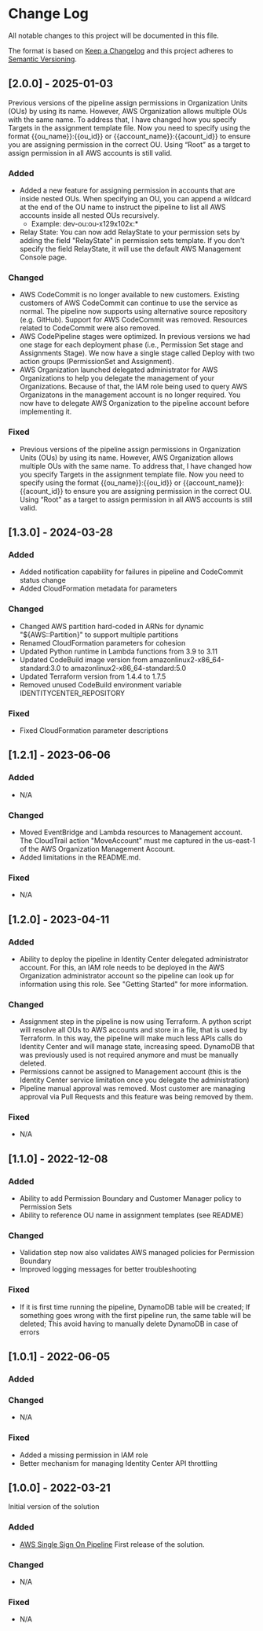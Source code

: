 # Change Log
All notable changes to this project will be documented in this file.
 
The format is based on [Keep a Changelog](http://keepachangelog.com/)
and this project adheres to [Semantic Versioning](http://semver.org/).

## [2.0.0] - 2025-01-03
Previous versions of the pipeline assign permissions in Organization Units (OUs) by using its name. However, AWS Organization allows multiple OUs with the same name. To address that, I have changed how you specify Targets in the assignment template file. Now you need to specify using the format {{ou_name}}:{{ou_id}} or {{account_name}}:{{acount_id}} to ensure you are assigning permission in the correct OU. Using “Root” as a target to assign permission in all AWS accounts is still valid.

### Added
- Added a new feature for assigning permission in accounts that are inside nested OUs. When specifying an OU, you can append a wildcard at the end of the OU name to instruct the pipeline to list all AWS accounts inside all nested OUs recursively. 
    - Example: dev-ou:ou-x129x102x:*
- Relay State: You can now add RelayState to your permission sets by adding the field "RelayState" in permission sets template. If you don't specify the field RelayState, it will use the default AWS Management Console page.

### Changed
- AWS CodeCommit is no longer available to new customers. Existing customers of AWS CodeCommit can continue to use the service as normal. The pipeline now supports using alternative source repository (e.g. GitHub). Support for AWS CodeCommit was removed. Resources related to CodeCommit were also removed.
- AWS CodePipeline stages were optimized. In previous versions we had one stage for each deployment phase (i.e., Permission Set stage and Assignments Stage). We now have a single stage called Deploy with two action groups (PermissionSet and Assignment).
- AWS Organization launched delegated administrator for AWS Organizations to help you delegate the management of your Organizations. Because of that, the IAM role being used to query AWS Organizatons in the management account is no longer required. You now have to delegate AWS Organization to the pipeline account before implementing it.

### Fixed
- Previous versions of the pipeline assign permissions in Organization Units (OUs) by using its name. However, AWS Organization allows multiple OUs with the same name. To address that, I have changed how you specify Targets in the assignment template file. Now you need to specify using the format {{ou_name}}:{{ou_id}} or {{account_name}}:{{acount_id}} to ensure you are assigning permission in the correct OU. Using “Root” as a target to assign permission in all AWS accounts is still valid.

## [1.3.0] - 2024-03-28
### Added
- Added notification capability for failures in pipeline and CodeCommit status change
- Added CloudFormation metadata for parameters

### Changed
- Changed AWS partition hard-coded in ARNs for dynamic "${AWS::Partition}" to support multiple partitions
- Renamed CloudFormation parameters for cohesion
- Updated Python runtime in Lambda functions from 3.9 to 3.11
- Updated CodeBuild image version from amazonlinux2-x86_64-standard:3.0 to amazonlinux2-x86_64-standard:5.0
- Updated Terraform version from 1.4.4 to 1.7.5
- Removed unused CodeBuild environment variable IDENTITYCENTER_REPOSITORY

### Fixed
- Fixed CloudFormation parameter descriptions

## [1.2.1] - 2023-06-06
### Added
- N/A
 
### Changed
- Moved EventBridge and Lambda resources to Management account. The CloudTrail action "MoveAccount" must me captured in the us-east-1 of the AWS Organization Management Account.
- Added limitations in the README.md.

### Fixed
- N/A

## [1.2.0] - 2023-04-11
### Added
- Ability to deploy the pipeline in Identity Center delegated administrator account. For this, an IAM role needs to be deployed in the AWS Organization administrator account so the pipeline can look up for information using this role. See "Getting Started" for more information.
 
### Changed
- Assignment step in the pipeline is now using Terraform. A python script will resolve all OUs to AWS accounts and store in a file, that is used by Terraform. In this way, the pipeline will make much less APIs calls do Identity Center and will manage state, increasing speed. DynamoDB that was previously used is not required anymore and must be manually deleted.
- Permissions cannot be assigned to Management account (this is the Identity Center service limitation once you delegate the administration)
- Pipeline manual approval was removed. Most customer are managing approval via Pull Requests and this feature was being removed by them.

### Fixed
- N/A

## [1.1.0] - 2022-12-08
### Added
- Ability to add Permission Boundary and Customer Manager policy to Permission Sets
- Ability to reference OU name in assignment templates (see README)
 
### Changed
- Validation step now also validates AWS managed policies for Permission Boundary 
- Improved logging messages for better troubleshooting
 
### Fixed
- If it is first time running the pipeline, DynamoDB table will be created; If something goes wrong with the first pipeline run, the same table will be deleted; This avoid having to manually delete DynamoDB in case of errors

## [1.0.1] - 2022-06-05
### Added

### Changed
- N/A
 
### Fixed
- Added a missing permission in IAM role
- Better mechanism for managing Identity Center API throttling

## [1.0.0] - 2022-03-21
 
Initial version of the solution
 
### Added
- [AWS Single Sign On Pipeline](.) First release of the solution.

### Changed
- N/A
 
### Fixed
- N/A
